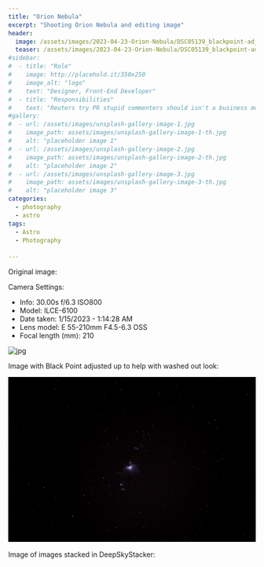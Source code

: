 ```yaml
---
title: "Orion Nebula"
excerpt: "Shooting Orion Nebula and editing image"
header:
  image: /assets/images/2023-04-23-Orion-Nebula/DSC05139_blackpoint-adjust.jpg
  teaser: /assets/images/2023-04-23-Orion-Nebula/DSC05139_blackpoint-adjust.jpg
#sidebar:
#  - title: "Role"
#    image: http://placehold.it/350x250
#    image_alt: "logo"
#    text: "Designer, Front-End Developer"
#  - title: "Responsibilities"
#    text: "Reuters try PR stupid commenters should isn't a business model"
#gallery:
#  - url: /assets/images/unsplash-gallery-image-1.jpg
#    image_path: assets/images/unsplash-gallery-image-1-th.jpg
#    alt: "placeholder image 1"
#  - url: /assets/images/unsplash-gallery-image-2.jpg
#    image_path: assets/images/unsplash-gallery-image-2-th.jpg
#    alt: "placeholder image 2"
#  - url: /assets/images/unsplash-gallery-image-3.jpg
#    image_path: assets/images/unsplash-gallery-image-3-th.jpg
#    alt: "placeholder image 3"
categories:
  - photography
  - astro
tags:
  - Astro
  - Photography

---
```


Original image:

Camera Settings:

- Info: 30.00s f/6.3 ISO800
- Model: ILCE-6100
- Date taken: 1/15/2023 - 1:14:28 AM
- Lens model: E 55-210mm F4.5-6.3 OSS
- Focal length (mm): 210

![jpg](/assets/images/2023-04-23-Orion-Nebula/DSC05139.JPG)

Image with Black Point adjusted up to help with washed out look:

![jpg](/assets/images/2023-04-23-Orion-Nebula/DSC05139_blackpoint-adjust.jpg)

Image of images stacked in DeepSkyStacker:
